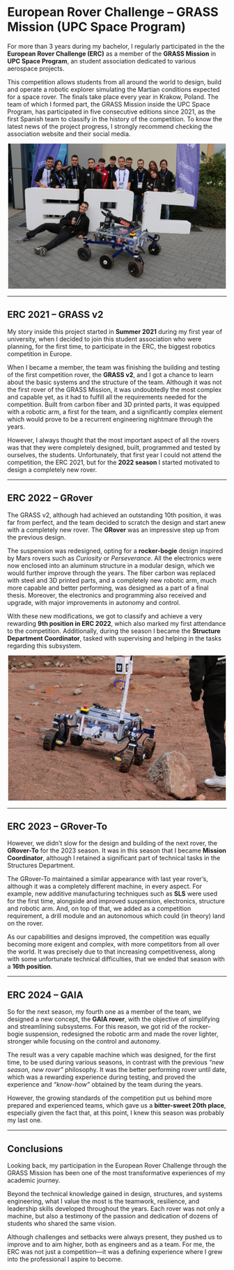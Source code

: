 # European Rover Challenge – GRASS Mission (UPC Space Program)

For more than 3 years during my bachelor, I regularly participated in the the **European Rover Challenge (ERC)** as a member of the **GRASS Mission** in **UPC Space Program**, an student association dedicated to various aerospace projects. 

This competition allows students from all around the world to design, build and operate a robotic explorer simulating the Martian conditions expected for a space rover. The finals take place every year in Krakow, Poland. The team of which I formed part, the GRASS Mission inside the UPC Space Program, has participated in five consecutive editions since 2021, as the first Spanish team to classify in the history of the competition. To know the latest news of the project progress, I strongly recommend checking the association website and their social media.

<p style="text-align:center;"><img src="images/ERC2022.JPG?raw=true" width="500"/></p>


---

## ERC 2021 – GRASS v2

My story inside this project started in **Summer 2021** during my first year of university, when I decided to join this student association who were planning, for the first time, to participate in the ERC, the biggest robotics competition in Europe.

When I became a member, the team was finishing the building and testing of the first competition rover, the **GRASS v2**, and I got a chance to learn about the basic systems and the structure of the team. Although it was not the first rover of the GRASS Mission, it was undoubtedly the most complex and capable yet, as it had to fulfill all the requirements needed for the competition. Built from carbon fiber and 3D printed parts, it was equipped with a robotic arm, a first for the team, and a significantly complex element which would prove to be a recurrent engineering nightmare through the years.

However, I always thought that the most important aspect of all the rovers was that they were completely designed, built, programmed and tested by ourselves, the students. Unfortunately, that first year I could not attend the competition, the ERC 2021, but for the **2022 season** I started motivated to design a completely new rover.

---

## ERC 2022 – GRover

The GRASS v2, although had achieved an outstanding 10th position, it was far from perfect, and the team decided to scratch the design and start anew with a completely new rover. The **GRover** was an impressive step up from the previous design.

The suspension was redesigned, opting for a **rocker-bogie** design inspired by Mars rovers such as *Curiosity* or *Perseverance*. All the electronics were now enclosed into an aluminum structure in a modular design, which we would further improve through the years. The fiber carbon was replaced with steel and 3D printed parts, and a completely new robotic arm, much more capable and better performing, was designed as a part of a final thesis. Moreover, the electronics and programming also received and upgrade, with major improvements in autonomy and control.  

With these new modifications, we got to classify and achieve a very rewarding **9th position in ERC 2022**, which also marked my first attendance to the competition. Additionally, during the season I became the **Structure Department Coordinator**, tasked with supervising and helping in the tasks regarding this subsystem.

<p style="text-align:center;"><img src="images/GRover.JPG?raw=true" width="500"/></p>

---

## ERC 2023 – GRover-To

However, we didn’t slow for the design and building of the next rover, the **GRover-To** for the 2023 season. It was in this season that I became **Mission Coordinator**, although I retained a significant part of technical tasks in the Structures Department.

The GRover-To maintained a similar appearance with last year rover’s, although it was a completely different machine, in every aspect. For example, new additive manufacturing techniques such as **SLS** were used for the first time, alongside and improved suspension, electronics, structure and robotic arm. And, on top of that, we added as a competition requirement, a drill module and an autonomous which could (in theory) land on the rover.  

As our capabilities and designs improved, the competition was equally becoming more exigent and complex, with more competitors from all over the world. It was precisely due to that increasing competitiveness, along with some unfortunate technical difficulties, that we ended that season with a **16th position**.

---

## ERC 2024 – GAIA

So for the next season, my fourth one as a member of the team, we designed a new concept, the **GAIA rover**, with the objective of simplifying and streamlining subsystems. For this reason, we got rid of the rocker-bogie suspension, redesigned the robotic arm and made the rover lighter, stronger while focusing on the control and autonomy.  

The result was a very capable machine which was designed, for the first time, to be used during various seasons, in contrast with the previous *“new season, new rover”* philosophy. It was the better performing rover until date, which was a rewarding experience during testing, and proved the experience and *“know-how”* obtained by the team during the years.  

However, the growing standards of the competition put us behind more prepared and experienced teams, which gave us a **bitter-sweet 20th place**, especially given the fact that, at this point, I knew this season was probably my last one.

---

## Conclusions

Looking back, my participation in the European Rover Challenge through the GRASS Mission has been one of the most transformative experiences of my academic journey.

Beyond the technical knowledge gained in design, structures, and systems engineering, what I value the most is the teamwork, resilience, and leadership skills developed throughout the years. Each rover was not only a machine, but also a testimony of the passion and dedication of dozens of students who shared the same vision.  

Although challenges and setbacks were always present, they pushed us to improve and to aim higher, both as engineers and as a team. For me, the ERC was not just a competition—it was a defining experience where I grew into the professional I aspire to become.
